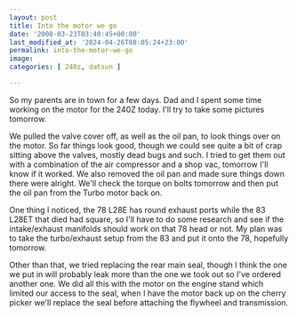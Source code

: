 ```yaml
---
layout: post
title: Into the motor we go
date: '2008-03-23T03:40:45+00:00'
last_modified_at: '2024-04-26T08:05:24+23:00'
permalink: into-the-motor-we-go
image: 
categories: [ 240z, datsun ]

---
```

So my parents are in town for a few days. Dad and I spent some time working on the motor for the 240Z today. I'll try to take some pictures tomorrow.

We pulled the valve cover off, as well as the oil pan, to look things over on the motor. So far things look good, though we could see quite a bit of crap sitting above the valves, mostly dead bugs and such. I tried to get them out with a combination of the air compressor and a shop vac, tomorrow I'll know if it worked. We also removed the oil pan and made sure things down there were alright. We'll check the torque on bolts tomorrow and then put the oil pan from the Turbo motor back on.

One thing I noticed, the 78 L28E has round exhaust ports while the 83 L28ET that died had square, so I'll have to do some research and see if the intake/exhaust manifolds should work on that 78 head or not. My plan was to take the turbo/exhaust setup from the 83 and put it onto the 78, hopefully tomorrow.

Other than that, we tried replacing the rear main seal, though I think the one we put in will probably leak more than the one we took out so I've ordered another one. We did all this with the motor on the engine stand which limited our access to the seal, when I have the motor back up on the cherry picker we'll replace the seal before attaching the flywheel and transmission.


